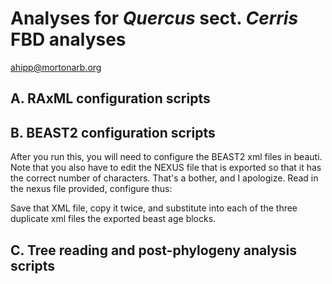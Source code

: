 # Analyses for _Quercus_ sect. _Cerris_ FBD analyses
ahipp@mortonarb.org

## A. RAxML configuration scripts

## B. BEAST2 configuration scripts
After you run this, you will need to configure the BEAST2 xml files in beauti.
Note that you also have to edit the NEXUS file that is exported so that it has the correct number of characters. That's a bother, and I apologize.
Read in the nexus file provided, configure thus:

Save that XML file, copy it twice, and substitute into each of the three duplicate
xml files the exported beast age blocks.

## C. Tree reading and post-phylogeny analysis scripts
